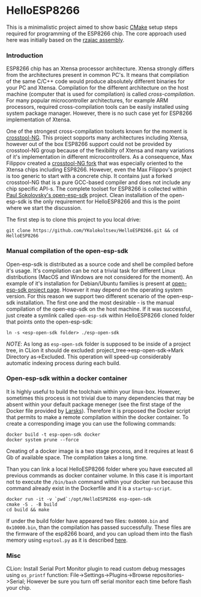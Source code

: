 # HelloESP8266
This is a minimalistic project aimed to show basic [CMake](https://cmake.org) setup steps required for programming of the ESP8266 chip. The core approach used here was initially based on the [rzajac assembly](https://github.com/rzajac/esp-dev-env.git).  

### Introduction

ESP8266 chip has an Xtensa processor architecture. Xtensa strongly differs from the architectures present in common PC's. It means that compilation of the same C/C++ code would produce absolutely different binaries for your PC and Xtensa. Compilation for the different architecture on the host machine (computer that is used for compilation) is called *cross-compilation*. For many popular microcontroller architectures, for example ARM processors, required cross-compilation tools can be easily installed using system package manager. However, there is no such case yet for ESP8266 implementation of Xtensa.

One of the strongest cross-compilation toolsets known for the moment is [crosstool-NG](https://crosstool-ng.github.io/). This project sopports many architectures including Xtensa, however out of the box ESP8266 support could not be provided by crosstool-NG group because of the flexibility of Xtensa and many variations of it's implementation in different microcontrollers. As a consequence, Max Filippov created a [crosstool-NG fork](https://github.com/jcmvbkbc/crosstool-NG) that was especially oriented to the Xtensa chips including ESP8266. However, even the Max Filippov's project is too generic to start with a concrete chip. It contains just a forked crosstool-NG that is a pure GCC-based compiler and does not include any chip specific API-s. The complete toolset for ESP8266 is collected within [Paul Sokolovsky's open-esp-sdk](https://github.com/pfalcon/esp-open-sdk) project. Clean installation of the open-esp-sdk is the only requirement for HelloESP8266 and this is the point where we start the discussion.

The first step is to clone this project to you local drive:
```
git clone https://github.com/YKolokoltsev/HelloESP8266.git && cd HelloESP8266
```


### Manual compilation of the open-esp-sdk 

Open-esp-sdk is distributed as a source code and shell be compiled before it's usage. It's compilation can be not a trivial task for different Linux distributions (MacOS and Windows are not considered for the moment). An example of it's installation for Debian/Ubuntu families is present at [open-esp-sdk project page](https://github.com/pfalcon/esp-open-sdk). However it may depend on the operating system version. For this reason we support two different scenario of the open-esp-sdk installation. The first one and the most desirable - is the manual compilation of the open-esp-sdk on the host machine. If it was successful, just create a symlink called `open-esp-sdk` within HelloESP8266 cloned folder that points onto the open-esp-sdk:

```
ln -s <esp-open-sdk folder> ./esp-open-sdk
``` 

*NOTE*:
As long as `esp-open-sdk` folder is supposed to be inside of a project tree, in CLion it should de excluded:
project_tree->esp-open-sdk->Mark Directory as->Excluded. This operation will speed-up considerably automatic indexing process during each build.

### Open-esp-sdk within a docker container 

It is highly useful to build the toolchain within your linux-box. However, sometimes this process is not trivial due to many dependencies that may be absent within your default package meneger (see the first stage of the Docker file provided by [Larsks](https://hub.docker.com/r/larsks/esp-open-sdk/dockerfile)). Therefore it is proposed the Docker script that permits to make a remote compilation within the docker container. To create a corresponding image you can use the following commands:

```
docker build -t esp-open-sdk docker
docker system prune --force
```

Creating of a docker image is a two stage process, and it requires at least 6 Gb of available space. The compilation takes a long time.

Than you can link a local HelloESP8266 folder where you have executed all previous commands as docker container volume. In this case it is important not to execute the `/bin/bash` command within your docker run because this command already exist in the Dockerfile and it is a `startup-script`.

```
docker run -it -v `pwd`:/opt/HelloESP8266 esp-open-sdk
cmake -S . -B build
cd build && make
``` 

If under the build folder have appeared two files: `0x00000.bin` and `0x10000.bin`, than the compilation has passed successfully. These files are the firmware of the esp8266 board, and you can upload them into the flash memory using `esptool.py` as it is described [here](https://github.com/espressif/esptool).

### Misc

CLion: Install Serial Port Monitor plugin to read custom debug messages using `os_printf` function: File->Settings->Plugins->Browse repositories->Serial; However be sure you turn off serial monitor each time before flash your chip.